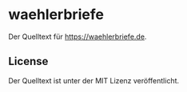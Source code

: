 # waehlerbriefe

Der Quelltext für <https://waehlerbriefe.de>.

## License

Der Quelltext ist unter der MIT Lizenz veröffentlicht.